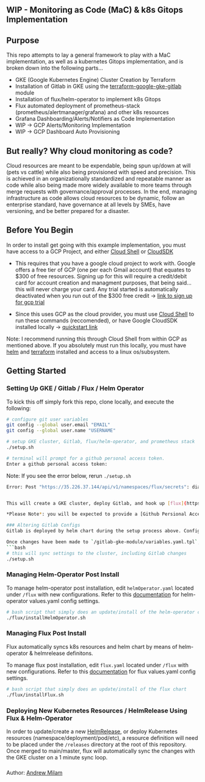 ## WIP - Monitoring as Code (MaC) & k8s Gitops Implementation

## Purpose
This repo attempts to lay a general framework to play with a MaC implementation, as well as a kubernetes Gitops implementation, and is broken down into the following parts...

- GKE (Google Kubernetes Engine) Cluster Creation by Terraform
- Installation of Gitlab in GKE using  the [terraform-google-gke-gitlab](https://github.com/terraform-google-modules/terraform-google-gke-gitlab) module
- Installation of flux/helm-operator to implement k8s Gitops
- Flux automated deployment of prometheus-stack (prometheus/alertmanager/grafana) and other k8s resources
- Grafana Dashboarding/Alerts/Notifiers as Code Implementation
- WIP -> GCP Alerts/Monitoring Implementation
- WIP -> GCP Dashboard Auto Provisioning

## But really? Why cloud monitoring as code?
Cloud resources are meant to be expendable, being spun up/down at will (pets vs cattle) while also being provisioned with speed and precision. This is achieved in an organizationally standardized and repeatable manner as code while also being made more widely available to more teams through merge requests with governance/approval processes.
In the end, managing infrastructure as code allows cloud resources to be dynamic, follow an enterprise standard, have governance at all levels by SMEs, have versioning, and be better prepared for a disaster.

## Before You Begin
In order to install get going with this example implementation, you must have access to a GCP Project, and either [Cloud Shell](https://cloud.google.com/shell) or [CloudSDK](https://cloud.google.com/sdk/docs/quickstart)

- This requires that you have a google cloud project to work with. Google offers a free tier of GCP (one per each Gmail account) that equates to $300 of free resources. Signing up for this will require a credit/debit card for account creation and managment purposes, that being said... this will never charge your card. Any trial started is automatically deactivated when you run out of the $300 free credit -> [link to sign up for gcp trial](https://cloud.google.com/free)

- Since this uses GCP as the cloud provider, you must use [Cloud Shell](https://cloud.google.com/shell/docs) to run these commands (reccomended), or have Google CloudSDK installed locally -> [quickstart link](https://cloud.google.com/sdk/docs/quickstart)

Note: I recommend running this through Cloud Shell from within GCP as mentioned above. If you absolutely must run this locally, you must have [helm](https://helm.sh/docs/intro/install/) and [terraform](https://learn.hashicorp.com/tutorials/terraform/install-cli) installed and access to a linux os/subsystem.

## Getting Started
### Setting Up GKE / Gitlab / Flux / Helm Operator

To kick this off  simply fork this repo, clone locally, and execute the following:

```bash
# configure git user variables
git config --global user.email "EMAIL"
git config --global user.name "USERNAME"

# setup GKE cluster, Gitlab, flux/helm-operator, and prometheus stack
./setup.sh

# terminal will prompt for a github personal access token.
Enter a github personal access token:
```
Note: If you see the error below, rerun `./setup.sh`
```bash
Error: Post "https://35.226.37.144/api/v1/namespaces/flux/secrets": dial tcp 35.226.37.144:443: i/o timeout```


This will create a GKE cluster, deploy Gitlab, and hook up [flux](https://fluxcd.io/) to the forked Github repo and deploy the releses contained under `/releases`

*Please Note*: you will be expected to provide a [Github Persional Access Token](https://docs.github.com/en/free-pro-team@latest/github/authenticating-to-github/creating-a-personal-access-token) - so have one handy.

### Altering Gitlab Configs
Gitlab is deployed by helm chart during the setup process above. Configuration changes can be made to the values.yaml file under `/gitlab-gke-module/variables.yaml.tpl`. For information on supported settings refer to this [documentation](https://gitlab.com/gitlab-org/charts/gitlab/-/blob/master/values.yaml)

Once changes have been made to `/gitlab-gke-module/variables.yaml.tpl`, sync the changes by re-running:
```bash 
# this will sync settings to the cluster, including Gitlab changes
./setup.sh
```
### Managing Helm-Operator Post Install
To manage helm-operator post installation, edit `helmOperator.yaml` located under `/flux` with new configurations. Refer to this [documentation](https://github.com/fluxcd/helm-operator/blob/master/chart/helm-operator/values.yaml) for helm-operator values.yaml config settings.
```bash
# bash script that simply does an update/install of the helm-operator chart
./flux/installHelmOperator.sh
```

### Managing Flux Post Install
Flux automatically syncs k8s resources and helm chart by means of helm-operator & helmrelease definitons.

To manage flux post installation, edit `flux.yaml` located under `/flux` with new configurations. Refer to this [documentation](https://github.com/fluxcd/flux/blob/master/chart/flux/values.yaml) for flux values.yaml config settings.
```bash
# bash script that simply does an update/install of the flux chart
./flux/installFlux.sh
```

### Deploying New Kubernetes  Resources / HelmRelease Using Flux & Helm-Operator
In order to update/create a new [HelmRelease](https://docs.fluxcd.io/projects/helm-operator/en/1.0.0-rc9/references/helmrelease-custom-resource.html), or deploy Kubernetes resources (namespace/deployment/pod/etc), a resource definition will need to be placed under the `/releases` directory at the root of this repository. Once merged to main/master, flux will automatically sync the changes with the GKE cluster on a 1 minute sync loop.









#####
Author: [Andrew Milam](https://www.linkedin.com/in/andrewmilam/)
###
